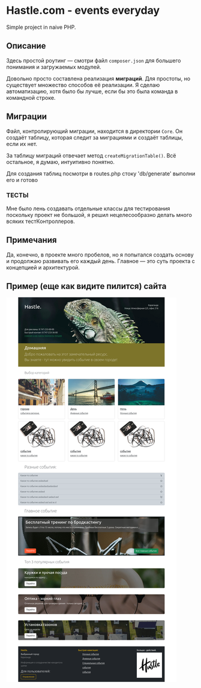 # Hastle.com - events everyday

Simple project in naive PHP.

## Описание

Здесь простой роутинг — смотри файл `composer.json` для большего понимания и загружаемых модулей.

Довольно просто составлена реализация **миграций**. Для простоты, но существует множество способов её реализации. Я сделаю автоматизацию, хотя было бы лучше, если бы это была команда в командной строке.

## Миграции

Файл, контролирующий миграции, находится в директории `Core`. Он создаёт таблицу, которая следит за миграциями и создаёт таблицы, если их нет.

За таблицу миграций отвечает метод `createMigrationTable()`. Всё остальное, я думаю, интуитивно понятно.

Для создания таблиц 
посмотри в routes.php стоку 'db/generate' выполни его и готово

### ТЕСТЫ

Мне было лень создавать отдельные классы для тестирования поскольку проект не большой, я решил нецелесообразно делать много всяких тестКонтроллеров.

## Примечания

Да, конечно, в проекте много пробелов, но я попытался создать основу и продолжаю развивать его каждый день. Главное — это суть проекта с концепцией и архитектурой.

## Пример (еще как видите пилится) сайта
![Hastle.com](main.png)